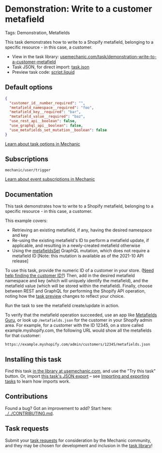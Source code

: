 # Demonstration: Write to a customer metafield

Tags: Demonstration, Metafields

This task demonstrates how to write to a Shopify metafield, belonging to a specific resource - in this case, a customer.

* View in the task library: [usemechanic.com/task/demonstration-write-to-a-customer-metafield](https://usemechanic.com/task/demonstration-write-to-a-customer-metafield)
* Task JSON, for direct import: [task.json](../../tasks/demonstration-write-to-a-customer-metafield.json)
* Preview task code: [script.liquid](./script.liquid)

## Default options

```json
{
  "customer_id__number_required": "",
  "metafield_namespace__required": "foo",
  "metafield_key__required": "bar",
  "metafield_value__required": "baz",
  "use_rest_api__boolean": false,
  "use_graphql_api__boolean": false,
  "use_metafields_set_mutation__boolean": false
}
```

[Learn about task options in Mechanic](https://docs.usemechanic.com/article/471-task-options)

## Subscriptions

```liquid
mechanic/user/trigger
```

[Learn about event subscriptions in Mechanic](https://docs.usemechanic.com/article/408-subscriptions)

## Documentation

This task demonstrates how to write to a Shopify metafield, belonging to a specific resource - in this case, a customer.

This example covers:

* Retrieving an existing metafield, if any, having the desired namespace and key
* Re-using the existing metafield's ID to perform a metafield update, if applicable, and resulting in a newly-created metafield otherwise
* Using the [metafieldsSet](https://shopify.dev/api/admin-graphql/2021-10/mutations/metafieldsset) GraphQL mutation, which does not require a metafield ID [Note: this mutation is available as of the 2021-10 API release]

To use this task, provide the numeric ID of a customer in your store. ([Need help finding the customer ID?](https://learn.mechanic.dev/techniques/finding-a-resource-id)) Then, add in the desired metafield namespace and key (which will uniquely identify the metafield), and the metafield value (which will be stored within the metafield). Finally, choose between REST and GraphQL for performing the Shopify API operation, noting how the [task preview](https://learn.mechanic.dev/core/tasks/previews) changes to reflect your choice.

Run the task to see the metafield create/update in action.

To verify that the metafield operation succeeded, use an app like [Metafields Guru](https://apps.shopify.com/metafields-editor-2), or look up `/metafields.json` for the customer in your Shopify admin area. For example, for a customer with the ID 12345, on a store called example.myshopify.com, the following URL would show all the metafields for that customer:

`https://example.myshopify.com/admin/customers/12345/metafields.json`

## Installing this task

Find this task [in the library at usemechanic.com](https://usemechanic.com/task/demonstration-write-to-a-customer-metafield), and use the "Try this task" button. Or, import [this task's JSON export](../../tasks/demonstration-write-to-a-customer-metafield.json) – see [Importing and exporting tasks](https://docs.usemechanic.com/article/505-importing-and-exporting-tasks) to learn how imports work.

## Contributions

Found a bug? Got an improvement to add? Start here: [../../CONTRIBUTING.md](../../CONTRIBUTING.md).

## Task requests

Submit your [task requests](https://mechanic.canny.io/task-requests) for consideration by the Mechanic community, and they may be chosen for development and inclusion in the [task library](https://tasks.mechanic.dev/)!
